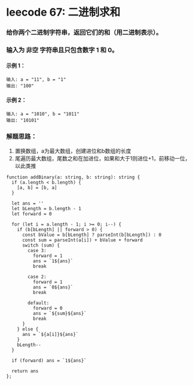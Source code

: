 # leecode 67: 二进制求和
### 给你两个二进制字符串，返回它们的和（用二进制表示）。
### 输入为 非空 字符串且只包含数字 1 和 0。
#### 示例 1：
```
输入: a = "11", b = "1"
输出: "100"
```
#### 示例 2：
```
输入: a = "1010", b = "1011"
输出: "10101"
```
### 解题思路：
1. 置换数组，a为最大数组，创建进位和b数组的长度
2. 尾遍历最大数组，尾数之和在加进位，如果和大于1则进位+1，前移动一位，以此类推
```
function addBinary(a: string, b: string): string {
  if (a.length < b.length) {
    [a, b] = [b, a]
  }

  let ans = ''
  let bLength = b.length - 1
  let forward = 0

  for (let i = a.length - 1; i >= 0; i--) {
    if (b[bLength] || forward > 0) {
      const bValue = b[bLength] ? parseInt(b[bLength]) : 0
      const sum = parseInt(a[i]) + bValue + forward
      switch (sum) {
        case 3:
          forward = 1
          ans = `1${ans}`
          break

        case 2:
          forward = 1
          ans = `0${ans}`
          break

        default:
          forward = 0
          ans = `${sum}${ans}`
          break
      }
    } else {
      ans = `${a[i]}${ans}`
    }
    bLength--
  }

  if (forward) ans = `1${ans}`

  return ans
};
```
